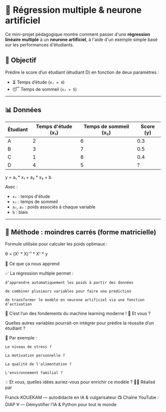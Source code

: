 # 📘 Régression multiple & neurone artificiel

Ce mini-projet pédagogique montre comment passer d'une **régression linéaire multiple** à un **neurone artificiel**, à l'aide d'un exemple simple basé sur les performances d'étudiants.

## 🎯 Objectif

Prédire le score d’un étudiant (étudiant D) en fonction de deux paramètres :

- ⏳ Temps d’étude (`x₁ = 4`)
- 😴 Temps de sommeil (`x₂ = 5`)

---

## 📊 Données

| Étudiant | Temps d'étude (x₁) | Temps de sommeil (x₂) | Score (y) |
| -------- | ------------------ | ---------------------- | --------- |
| A        | 2                  | 6                      | 0.3       |
| B        | 3                  | 7                      | 0.5       |
| C        | 1                  | 8                      | 0.4       |
| D        | 4                  | 5                      | ?         |

y = a₁ * x₁ + a₂ * x₂ + b

Avec :

- `x₁` : temps d'étude  
- `x₂` : temps de sommeil  
- `a₁`, `a₂` : poids associés à chaque variable  
- `b` : biais

---

## 📐 Méthode : moindres carrés (forme matricielle)

Formule utilisée pour calculer les poids optimaux :

θ = (Xᵀ * X)⁻¹ * Xᵀ * y











🧩 Ce que ça nous apprend

✅ La régression multiple permet :

    d’apprendre automatiquement les poids à partir des données

    de combiner plusieurs variables pour faire une prédiction

    de transformer le modèle en neurone artificiel via une fonction d’activation

🚀 C’est l’un des fondements du machine learning moderne !
💬 Et vous ?

Quelles autres variables pourrait-on intégrer pour prédire la réussite d’un étudiant ?

📌 Par exemple :

    Le niveau de stress ?

    La motivation personnelle ?

    La qualité de l'alimentation ?

    L'environnement familial ?

💡 Et vous, quelles idées auriez-vous pour enrichir ce modèle ?
👨‍🔬 Réalisé par

Franck KOUEKAM — autodidacte en IA & vulgarisateur
📺 Chaîne YouTube : DIAP ∀ — Démystifier l’IA & Python pour tout le monde












